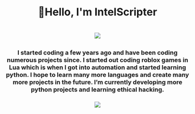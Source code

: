 <h1 align="center">
     👋Hello, I'm IntelScripter
<h1>

<p align="center">
    <a href="https://github.com/DenverCoder1/readme-typing-svg"><img src="https://readme-typing-svg.herokuapp.com?color=22F735&lines=IntelScripter%238313&center=true&width=380&height=45"></a>
</p>
    
<h3 align="center">
I started coding a few years ago and have been coding numerous projects since. I started out coding roblox games in Lua which is when I got into automation and started learning python. I hope to learn many more languages and create many more projects in the future. I’m currently developing more python projects and learning ethical hacking.
<h3>

<p align="center">
    <a href="https://discord.gg/PVfCWkrDcv" alt="Programming Central">
    <img src="https://img.shields.io/badge/-Discord-7289DA?style=for-the-badge&logoColor=white&logo=discord"/></a>
</p>
